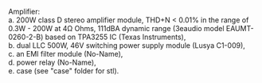 Amplifier:<br>
a. 200W class D stereo amplifier module, THD+N < 0.01% in the range of 0.3W - 200W at 4Ω Ohms, 111dBA dynamic range (3eaudio model EAUMT-0260-2-B) based on TPA3255 IC (Texas Instruments),<br>
b. dual LLC 500W, 46V switching power supply module (Lusya C1-009), <br>
c. an EMI filter module (No-Name), <br>
d. power relay (No-Name),<br>
e. case (see "case" folder for stl).<br>
